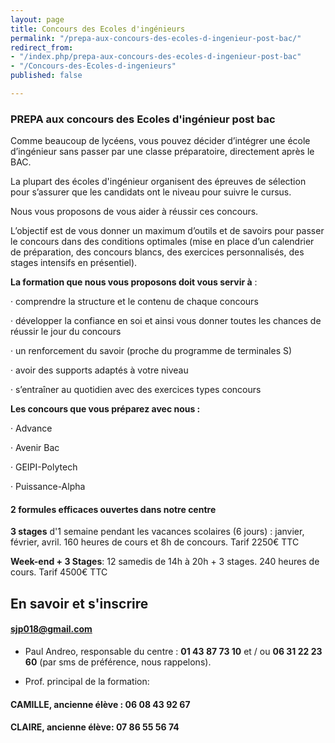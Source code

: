 ```yaml
---
layout: page
title: Concours des Ecoles d'ingénieurs
permalink: "/prepa-aux-concours-des-ecoles-d-ingenieur-post-bac/"
redirect_from:
- "/index.php/prepa-aux-concours-des-ecoles-d-ingenieur-post-bac"
- "/Concours-des-Ecoles-d-ingenieurs"
published: false

---
```

### PREPA aux concours des Ecoles d'ingénieur post bac

Comme beaucoup de lycéens, vous pouvez décider d’intégrer une école d’ingénieur sans passer par une classe préparatoire, directement après le BAC.

La plupart des écoles d'ingénieur organisent des épreuves de sélection pour s’assurer que les candidats ont le niveau pour suivre le cursus.

Nous vous proposons de vous aider à réussir ces concours.

L’objectif est de vous donner un maximum d’outils et de savoirs pour passer le concours dans des conditions optimales (mise en place d’un calendrier de préparation, des concours blancs, des exercices personnalisés, des stages intensifs en présentiel).

**La formation que nous vous proposons doit vous servir à** :

· comprendre la structure et le contenu de chaque concours

· développer la confiance en soi et ainsi vous donner toutes les chances de réussir le jour du concours

· un renforcement du savoir (proche du programme de terminales S)

· avoir des supports adaptés à votre niveau

· s’entraîner au quotidien avec des exercices types concours

**Les concours que vous préparez avec nous :**

· Advance

· Avenir Bac

· GEIPI-Polytech

· Puissance-Alpha

#### 2 formules efficaces ouvertes dans notre centre

**3 stages** d'1 semaine pendant les vacances scolaires (6 jours) : janvier, février, avril. 160 heures de cours et 8h de concours. Tarif 2250€ TTC

**Week-end + 3 Stages**: 12 samedis de 14h à 20h + 3 stages. 240 heures de cours. Tarif  4500€ TTC

## En savoir et s'inscrire

#### sjp018@gmail.com

* Paul Andreo, responsable du centre : **01 43 87 73 10** et / ou  **06 31 22 23 60** (par sms de préférence, nous rappelons).


* Prof. principal de la formation:

#### CAMILLE, ancienne élève : 06 08 43 92 67

#### CLAIRE, ancienne élève: 07 86 55 56 74